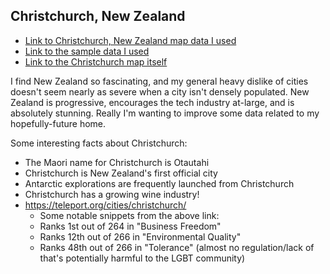 ## Christchurch, New Zealand

* [Link to Christchurch, New Zealand map data I used](http://overpass-api.de/api/map?bbox=172.488105,-43.608199,172.754500,-43.401101)
* [Link to the sample data I used](http://overpass-api.de/api/map?bbox=172.5922,-43.5545,172.6397,-43.5365)
* [Link to the Christchurch map itself](https://www.openstreetmap.org/export#map=12/-43.4960/172.6681)

I find New Zealand so fascinating, and my general heavy dislike of cities doesn't seem nearly as severe when a city isn't densely populated. New Zealand is progressive, encourages the tech industry at-large, and is absolutely stunning. Really I'm wanting to improve some data related to my hopefully-future home.


Some interesting facts about Christchurch:
* The Maori name for Christchurch is Otautahi
* Christchurch is New Zealand's first official city
* Antarctic explorations are frequently launched from Christchurch
* Christchurch has a growing wine industry!
* https://teleport.org/cities/christchurch/
    * Some notable snippets from the above link:
    * Ranks 1st out of 264 in "Business Freedom"
    * Ranks 12th out of 266 in "Environmental Quality"
    * Ranks 48th out of 266 in "Tolerance" (almost no regulation/lack of that's potentially harmful to the LGBT community)
